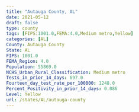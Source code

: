 ```yaml
---
title: "Autauga County, AL"
date: 2021-05-12
draft: false
type: county
tags: [FIPS:1001.0,FEMA:4.0,Medium metro,Yellow]
categories: [AL]
County: Autauga County
State: AL
FIPS: 1001.0
FEMA_Region: 4.0
Population: 55869.0
NCHS_Urban_Rural_Classification: Medium metro
Tests_in_prior_14_days: 697.0
Fourteen_day_test_rate_per_100000: 1248.0
Percent_Positivity_in_prior_14_days: 0.086
Level: Yellow
url: /states/AL/autauga-county
---
```



